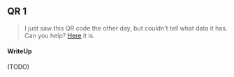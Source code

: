 ## QR 1

> I just saw this QR code the other day, but couldn't tell what data it has. Can you help? [Here](./55b2063cb31834298a8ec44a518d93f5359840b7_qr1.bmp) it is.

#### WriteUp

(TODO)